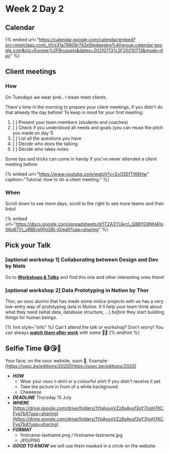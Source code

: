 # Week 2 Day 2

## Calendar

{% embed url="https://calendar.google.com/calendar/embed?src=mietclaes.com\_h1rs31a79809r742e5lpdpegbg%40group.calendar.google.com&ctz=Europe%2FBrussels&dates=20210713%2F20210713&mode=day" %}

## Client meetings

### How

On Tuesdays we wear pink.. I mean meet clients.

There's time in the morning to prepare your client meetings, if you didn't do that already the day before! To keep in mind for your first meeting:

1. [ ] Present your team members \(students and coaches\)
2. [ ] Check if you understood all needs and goals \(you can reuse the pitch you made on day 1\)
3. [ ] List all the questions you have
4. [ ] Decide who does the talking
5. [ ] Decide who takes notes

Some tips and tricks can come in handy if you've never attended a client meeting before:

{% embed url="https://www.youtube.com/watch?v=SvO5EfTW6Hw" caption="Tutorial: how to do a client meeting." %}

### When

Scroll down to see more days, scroll to the right to see more teams and their links!

{% embed url="https://docs.google.com/spreadsheets/d/1TZA3TUkrc\_Q8BYG9NHA1oS6o67V\_v8BErq0fm5Bi-i0/edit?usp=sharing" %}

## Pick your Talk

### \[optional workshop 1\] Collaborating between Design and Dev by Niels

Go to [**Workshops & Talks**](../../workshops-and-talks.md) and find this one and other interesting ones there!

### \[optional workshop 2\] Data Prototyping in Notion by Thor

Thor, an osoc alumni that has made some _niiiiice_ projects with us has a very low-entry way of prototyping data in Notion. It'll help your team think about what they need \(what data, database structure, ...\) _before_ they start building things for human beings.  

{% hint style="info" %}
Can't attend the talk or workshop? Don't worry! You can always [**watch them after work**](../../workshops-and-talks.md) with some 🍿🥤
{% endhint %}

## Selfie Time 😅😘🐣

Your face, on the osoc website, soon 👀. Example: [https://osoc.be/editions/2020](https://osoc.be/editions/2020)

* _**HOW**_
  * Wear your osoc t-shirt or a colourful shirt if you didn't receive it yet
  * Take the picture in front of a white background
  * Cheeeese
* _**DEADLINE**_  Thursday 15 July
* _**WHERE**_ [https://drive.google.com/drive/folders/1YpAoyxVZz8sAvuf3oY7rioH7KCFvg7b4?usp=sharing](https://drive.google.com/drive/folders/1YpAoyxVZz8sAvuf3oY7rioH7KCFvg7b4?usp=sharing)
* _**FORMAT**_
  * firstname-lastname.png / firstname-lastname.jpg
  * JPG/PNG
* _**GOOD TO KNOW**_ we will use them masked in a circle on the website



